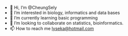 - 👋 Hi, I’m @CheungSely
- 👀 I’m interested in biology, informatics and data bases
- 🌱 I’m currently learning basic programming
- 💞️ I’m looking to collaborate on statistics, bioinformatics.
- 📫 How to reach me lyseka@hotmail.com

<!---
CheungSely/CheungSely is a ✨ special ✨ repository because its `README.md` (this file) appears on your GitHub profile.
You can click the Preview link to take a look at your changes.
--->
